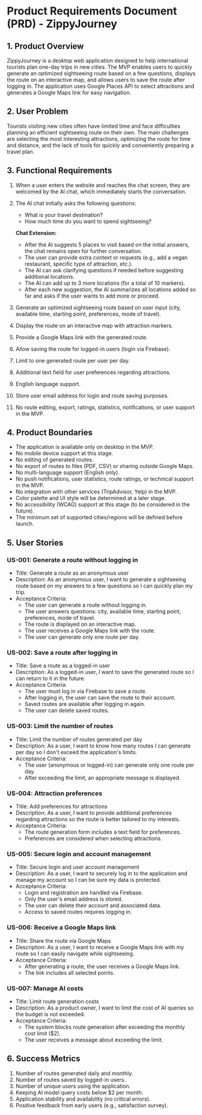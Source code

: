 # Product Requirements Document (PRD) - ZippyJourney

## 1. Product Overview

ZippyJourney is a desktop web application designed to help international tourists plan one-day trips in new cities. The MVP enables users to quickly generate an optimized sightseeing route based on a few questions, displays the route on an interactive map, and allows users to save the route after logging in. The application uses Google Places API to select attractions and generates a Google Maps link for easy navigation.

## 2. User Problem

Tourists visiting new cities often have limited time and face difficulties planning an efficient sightseeing route on their own. The main challenges are selecting the most interesting attractions, optimizing the route for time and distance, and the lack of tools for quickly and conveniently preparing a travel plan.

## 3. Functional Requirements

1. When a user enters the website and reaches the chat screen, they are welcomed by the AI chat, which immediately starts the conversation.
2. The AI chat initially asks the following questions:
   - What is your travel destination?
   - How much time do you want to spend sightseeing?

   **Chat Extension:**
   - After the AI suggests 5 places to visit based on the initial answers, the chat remains open for further conversation.
   - The user can provide extra context or requests (e.g., add a vegan restaurant, specific type of attraction, etc.).
   - The AI can ask clarifying questions if needed before suggesting additional locations.
   - The AI can add up to 3 more locations (for a total of 10 markers).
   - After each new suggestion, the AI summarizes all locations added so far and asks if the user wants to add more or proceed.

3. Generate an optimized sightseeing route based on user input (city, available time, starting point, preferences, mode of travel).
4. Display the route on an interactive map with attraction markers.
5. Provide a Google Maps link with the generated route.
6. Allow saving the route for logged-in users (login via Firebase).
7. Limit to one generated route per user per day.
8. Additional text field for user preferences regarding attractions.
9. English language support.
10. Store user email address for login and route saving purposes.
11. No route editing, export, ratings, statistics, notifications, or user support in the MVP.

## 4. Product Boundaries

- The application is available only on desktop in the MVP.
- No mobile device support at this stage.
- No editing of generated routes.
- No export of routes to files (PDF, CSV) or sharing outside Google Maps.
- No multi-language support (English only).
- No push notifications, user statistics, route ratings, or technical support in the MVP.
- No integration with other services (TripAdvisor, Yelp) in the MVP.
- Color palette and UI style will be determined at a later stage.
- No accessibility (WCAG) support at this stage (to be considered in the future).
- The minimum set of supported cities/regions will be defined before launch.

## 5. User Stories

### US-001: Generate a route without logging in
- Title: Generate a route as an anonymous user
- Description: As an anonymous user, I want to generate a sightseeing route based on my answers to a few questions so I can quickly plan my trip.
- Acceptance Criteria:
  - The user can generate a route without logging in.
  - The user answers questions: city, available time, starting point, preferences, mode of travel.
  - The route is displayed on an interactive map.
  - The user receives a Google Maps link with the route.
  - The user can generate only one route per day.

### US-002: Save a route after logging in
- Title: Save a route as a logged-in user
- Description: As a logged-in user, I want to save the generated route so I can return to it in the future.
- Acceptance Criteria:
  - The user must log in via Firebase to save a route.
  - After logging in, the user can save the route to their account.
  - Saved routes are available after logging in again.
  - The user can delete saved routes.

### US-003: Limit the number of routes
- Title: Limit the number of routes generated per day
- Description: As a user, I want to know how many routes I can generate per day so I don't exceed the application's limits.
- Acceptance Criteria:
  - The user (anonymous or logged-in) can generate only one route per day.
  - After exceeding the limit, an appropriate message is displayed.

### US-004: Attraction preferences
- Title: Add preferences for attractions
- Description: As a user, I want to provide additional preferences regarding attractions so the route is better tailored to my interests.
- Acceptance Criteria:
  - The route generation form includes a text field for preferences.
  - Preferences are considered when selecting attractions.

### US-005: Secure login and account management
- Title: Secure login and user account management
- Description: As a user, I want to securely log in to the application and manage my account so I can be sure my data is protected.
- Acceptance Criteria:
  - Login and registration are handled via Firebase.
  - Only the user's email address is stored.
  - The user can delete their account and associated data.
  - Access to saved routes requires logging in.

### US-006: Receive a Google Maps link
- Title: Share the route via Google Maps
- Description: As a user, I want to receive a Google Maps link with my route so I can easily navigate while sightseeing.
- Acceptance Criteria:
  - After generating a route, the user receives a Google Maps link.
  - The link includes all selected points.

### US-007: Manage AI costs
- Title: Limit route generation costs
- Description: As a product owner, I want to limit the cost of AI queries so the budget is not exceeded.
- Acceptance Criteria:
  - The system blocks route generation after exceeding the monthly cost limit ($2).
  - The user receives a message about exceeding the limit.

## 6. Success Metrics

1. Number of routes generated daily and monthly.
2. Number of routes saved by logged-in users.
3. Number of unique users using the application.
4. Keeping AI model query costs below $2 per month.
5. Application stability and availability (no critical errors).
6. Positive feedback from early users (e.g., satisfaction survey).
